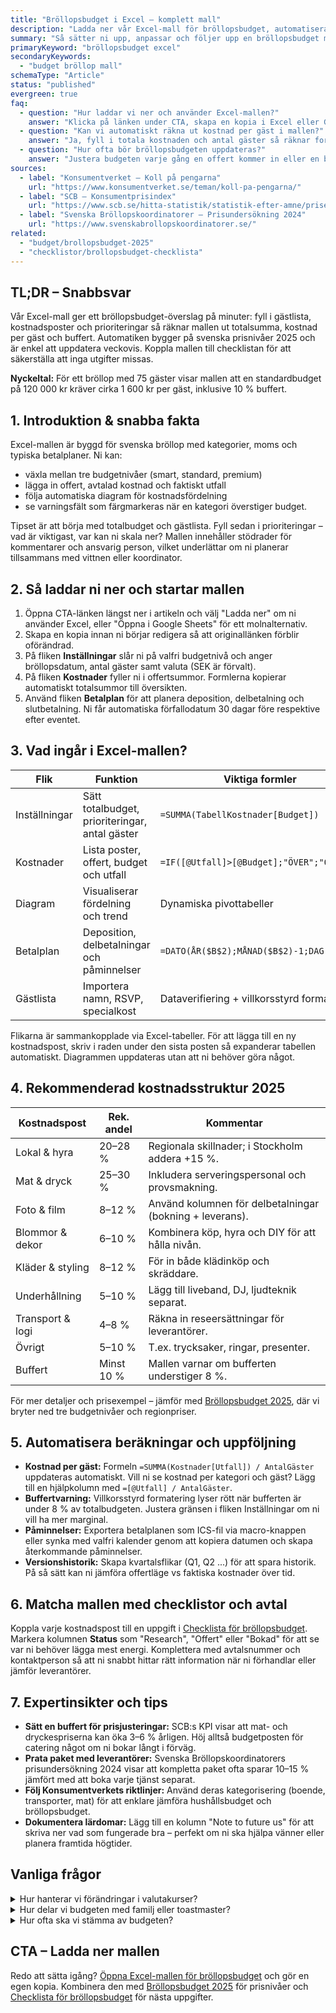 ```yaml
---
title: "Bröllopsbudget i Excel – komplett mall"
description: "Ladda ner vår Excel-mall för bröllopsbudget, automatisera beräkningar och håll koll på kostnaderna steg för steg."
summary: "Så sätter ni upp, anpassar och följer upp en bröllopsbudget med vår smarta Excel-mall och checklistor."
primaryKeyword: "bröllopsbudget excel"
secondaryKeywords:
  - "budget bröllop mall"
schemaType: "Article"
status: "published"
evergreen: true
faq:
  - question: "Hur laddar vi ner och använder Excel-mallen?"
    answer: "Klicka på länken under CTA, skapa en kopia i Excel eller Google Sheets och följ instruktionerna i artikeln för att lägga in er budget."
  - question: "Kan vi automatiskt räkna ut kostnad per gäst i mallen?"
    answer: "Ja, fyll i totala kostnaden och antal gäster så räknar formeln `=Totalkostnad/Antal gäster` ut snittkostnaden direkt."
  - question: "Hur ofta bör bröllopsbudgeten uppdateras?"
    answer: "Justera budgeten varje gång en offert kommer in eller en betalning görs – sätt av 15 minuter per vecka för att hålla siffrorna aktuella."
sources:
  - label: "Konsumentverket – Koll på pengarna"
    url: "https://www.konsumentverket.se/teman/koll-pa-pengarna/"
  - label: "SCB – Konsumentprisindex"
    url: "https://www.scb.se/hitta-statistik/statistik-efter-amne/priser-och-konsumtion/kpi/"
  - label: "Svenska Bröllopskoordinatorer – Prisundersökning 2024"
    url: "https://www.svenskabrollopskoordinatorer.se/"
related:
  - "budget/brollopsbudget-2025"
  - "checklistor/brollopsbudget-checklista"
---
```


## TL;DR – Snabbsvar

Vår Excel-mall ger ett bröllopsbudget-överslag på minuter: fyll i gästlista, kostnadsposter och prioriteringar så räknar mallen ut totalsumma, kostnad per gäst och buffert. Automatiken bygger på svenska prisnivåer 2025 och är enkel att uppdatera veckovis. Koppla mallen till checklistan för att säkerställa att inga utgifter missas.

**Nyckeltal:** För ett bröllop med 75 gäster visar mallen att en standardbudget på 120 000 kr kräver cirka 1 600 kr per gäst, inklusive 10 % buffert.

## 1. Introduktion & snabba fakta

Excel-mallen är byggd för svenska bröllop med kategorier, moms och typiska betalplaner. Ni kan:

- växla mellan tre budgetnivåer (smart, standard, premium)
- lägga in offert, avtalad kostnad och faktiskt utfall
- följa automatiska diagram för kostnadsfördelning
- se varningsfält som färgmarkeras när en kategori överstiger budget.

Tipset är att börja med totalbudget och gästlista. Fyll sedan i prioriteringar – vad är viktigast, var kan ni skala ner? Mallen innehåller stödrader för kommentarer och ansvarig person, vilket underlättar om ni planerar tillsammans med vittnen eller koordinator.

## 2. Så laddar ni ner och startar mallen

1. Öppna CTA-länken längst ner i artikeln och välj "Ladda ner" om ni använder Excel, eller "Öppna i Google Sheets" för ett molnalternativ.
2. Skapa en kopia innan ni börjar redigera så att originallänken förblir oförändrad.
3. På fliken **Inställningar** slår ni på valfri budgetnivå och anger bröllopsdatum, antal gäster samt valuta (SEK är förvalt).
4. På fliken **Kostnader** fyller ni i offertsummor. Formlerna kopierar automatiskt totalsummor till översikten.
5. Använd fliken **Betalplan** för att planera deposition, delbetalning och slutbetalning. Ni får automatiska förfallodatum 30 dagar före respektive efter eventet.

## 3. Vad ingår i Excel-mallen?

| Flik | Funktion | Viktiga formler |
| ---- | -------- | --------------- |
| Inställningar | Sätt totalbudget, prioriteringar, antal gäster | `=SUMMA(TabellKostnader[Budget])` |
| Kostnader | Lista poster, offert, budget och utfall | `=IF([@Utfall]>[@Budget];"ÖVER";"OK")` |
| Diagram | Visualiserar fördelning och trend | Dynamiska pivottabeller |
| Betalplan | Deposition, delbetalningar och påminnelser | `=DATO(ÅR($B$2);MÅNAD($B$2)-1;DAG($B$2))` |
| Gästlista | Importera namn, RSVP, specialkost | Dataverifiering + villkorsstyrd formatering |

Flikarna är sammankopplade via Excel-tabeller. För att lägga till en ny kostnadspost, skriv i raden under den sista posten så expanderar tabellen automatiskt. Diagrammen uppdateras utan att ni behöver göra något.

## 4. Rekommenderad kostnadsstruktur 2025

| Kostnadspost | Rek. andel | Kommentar |
| ------------- | ---------- | --------- |
| Lokal & hyra | 20–28 % | Regionala skillnader; i Stockholm addera +15 %. |
| Mat & dryck | 25–30 % | Inkludera serveringspersonal och provsmakning. |
| Foto & film | 8–12 % | Använd kolumnen för delbetalningar (bokning + leverans). |
| Blommor & dekor | 6–10 % | Kombinera köp, hyra och DIY för att hålla nivån. |
| Kläder & styling | 8–12 % | För in både klädinköp och skräddare. |
| Underhållning | 5–10 % | Lägg till liveband, DJ, ljudteknik separat. |
| Transport & logi | 4–8 % | Räkna in reseersättningar för leverantörer. |
| Övrigt | 5–10 % | T.ex. trycksaker, ringar, presenter. |
| Buffert | Minst 10 % | Mallen varnar om bufferten understiger 8 %. |

För mer detaljer och prisexempel – jämför med [Bröllopsbudget 2025](/budget/brollopsbudget-2025/), där vi bryter ned tre budgetnivåer och regionpriser.

## 5. Automatisera beräkningar och uppföljning

- **Kostnad per gäst:** Formeln `=SUMMA(Kostnader[Utfall]) / AntalGäster` uppdateras automatiskt. Vill ni se kostnad per kategori och gäst? Lägg till en hjälpkolumn med `=[@Utfall] / AntalGäster`.
- **Buffertvarning:** Villkorsstyrd formatering lyser rött när bufferten är under 8 % av totalbudgeten. Justera gränsen i fliken Inställningar om ni vill ha mer marginal.
- **Påminnelser:** Exportera betalplanen som ICS-fil via macro-knappen eller synka med valfri kalender genom att kopiera datumen och skapa återkommande påminnelser.
- **Versionshistorik:** Skapa kvartalsflikar (Q1, Q2 ...) för att spara historik. På så sätt kan ni jämföra offertläge vs faktiska kostnader över tid.

## 6. Matcha mallen med checklistor och avtal

Koppla varje kostnadspost till en uppgift i [Checklista för bröllopsbudget](/checklistor/brollopsbudget-checklista/). Markera kolumnen **Status** som "Research", "Offert" eller "Bokad" för att se var ni behöver lägga mest energi. Komplettera med avtalsnummer och kontaktperson så att ni snabbt hittar rätt information när ni förhandlar eller jämför leverantörer.

## 7. Expertinsikter och tips

- **Sätt en buffert för prisjusteringar:** SCB:s KPI visar att mat- och dryckespriserna kan öka 3–6 % årligen. Höj alltså budgetposten för catering något om ni bokar långt i förväg.
- **Prata paket med leverantörer:** Svenska Bröllopskoordinatorers prisundersökning 2024 visar att kompletta paket ofta sparar 10–15 % jämfört med att boka varje tjänst separat.
- **Följ Konsumentverkets riktlinjer:** Använd deras kategorisering (boende, transporter, mat) för att enklare jämföra hushållsbudget och bröllopsbudget.
- **Dokumentera lärdomar:** Lägg till en kolumn "Note to future us" för att skriva ner vad som fungerade bra – perfekt om ni ska hjälpa vänner eller planera framtida högtider.

## Vanliga frågor

<details>
<summary>Hur hanterar vi förändringar i valutakurser?</summary>
<p>Ange valutakod (SEK, EUR, USD) i fliken Inställningar. Mallen hämtar en växelkurs som ni manuellt kan uppdatera när ni får fakturor i utländsk valuta.</p>
</details>

<details>
<summary>Hur delar vi budgeten med familj eller toastmaster?</summary>
<p>Skapa en delad fil i OneDrive eller Google Drive och använd bläddringsskydd på celler som inte ska ändras. Lägg till en "Kommentar"-kolumn för att delegera uppgifter.</p>
</details>

<details>
<summary>Hur ofta ska vi stämma av budgeten?</summary>
<p>Vi rekommenderar en veckovis budgetträff. Uppdatera offert- och utfallskolumner och jämför diagrammet för att upptäcka kategorier som sticker iväg.</p>
</details>

## CTA – Ladda ner mallen

Redo att sätta igång? [Öppna Excel-mallen för bröllopsbudget](https://docs.google.com/) och gör en egen kopia. Kombinera den med [Bröllopsbudget 2025](/budget/brollopsbudget-2025/) för prisnivåer och [Checklista för bröllopsbudget](/checklistor/brollopsbudget-checklista/) för nästa uppgifter.
